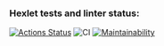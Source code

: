 ### Hexlet tests and linter status:
[![Actions Status](https://github.com/apupko/frontend-project-lvl3/workflows/hexlet-check/badge.svg)](https://github.com/apupko/frontend-project-lvl3/actions)
![CI](https://github.com/apupko/frontend-project-lvl3/workflows/CI/badge.svg)
[![Maintainability](https://api.codeclimate.com/v1/badges/9b51a0b2d2b9201c0cf2/maintainability)](https://codeclimate.com/github/apupko/frontend-project-lvl3/maintainability)
